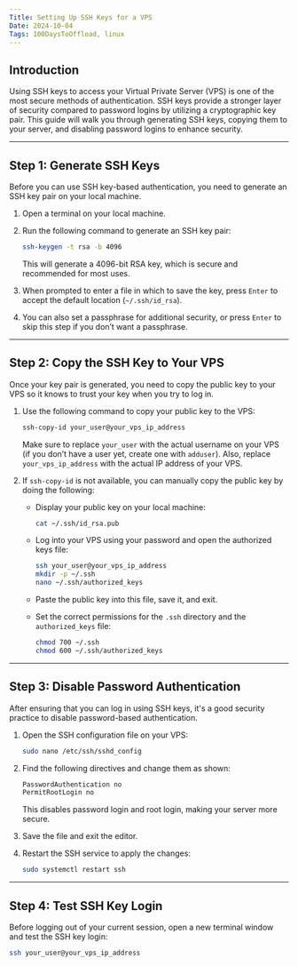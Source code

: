 ```yaml
---
Title: Setting Up SSH Keys for a VPS
Date: 2024-10-04
Tags: 100DaysToOffload, linux
---
```


## Introduction

Using SSH keys to access your Virtual Private Server (VPS) is one of the most secure methods of authentication. SSH keys provide a stronger layer of security compared to password logins by utilizing a cryptographic key pair. This guide will walk you through generating SSH keys, copying them to your server, and disabling password logins to enhance security.

---

## Step 1: Generate SSH Keys

Before you can use SSH key-based authentication, you need to generate an SSH key pair on your local machine.

1. Open a terminal on your local machine.
2. Run the following command to generate an SSH key pair:

    ```bash
    ssh-keygen -t rsa -b 4096
    ```

    This will generate a 4096-bit RSA key, which is secure and recommended for most uses.

3. When prompted to enter a file in which to save the key, press `Enter` to accept the default location (`~/.ssh/id_rsa`).

4. You can also set a passphrase for additional security, or press `Enter` to skip this step if you don’t want a passphrase.

---

## Step 2: Copy the SSH Key to Your VPS

Once your key pair is generated, you need to copy the public key to your VPS so it knows to trust your key when you try to log in.

1. Use the following command to copy your public key to the VPS:

    ```bash
    ssh-copy-id your_user@your_vps_ip_address
    ```

    Make sure to replace `your_user` with the actual username on your VPS (if you don’t have a user yet, create one with `adduser`). Also, replace `your_vps_ip_address` with the actual IP address of your VPS.

2. If `ssh-copy-id` is not available, you can manually copy the public key by doing the following:
    - Display your public key on your local machine:

        ```bash
        cat ~/.ssh/id_rsa.pub
        ```

    - Log into your VPS using your password and open the authorized keys file:

        ```bash
        ssh your_user@your_vps_ip_address
        mkdir -p ~/.ssh
        nano ~/.ssh/authorized_keys
        ```

    - Paste the public key into this file, save it, and exit.

    - Set the correct permissions for the `.ssh` directory and the `authorized_keys` file:

        ```bash
        chmod 700 ~/.ssh
        chmod 600 ~/.ssh/authorized_keys
        ```

---

## Step 3: Disable Password Authentication

After ensuring that you can log in using SSH keys, it's a good security practice to disable password-based authentication.

1. Open the SSH configuration file on your VPS:

    ```bash
    sudo nano /etc/ssh/sshd_config
    ```

2. Find the following directives and change them as shown:

    ```bash
    PasswordAuthentication no
    PermitRootLogin no
    ```

    This disables password login and root login, making your server more secure.

3. Save the file and exit the editor.

4. Restart the SSH service to apply the changes:

    ```bash
    sudo systemctl restart ssh
    ```

---

## Step 4: Test SSH Key Login

Before logging out of your current session, open a new terminal window and test the SSH key login:

```bash
ssh your_user@your_vps_ip_address
